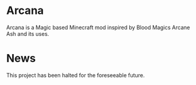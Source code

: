 # Arcana
Arcana is a Magic based Minecraft mod inspired by Blood Magics Arcane Ash and its uses.


# News

This project has been halted for the foreseeable future.
